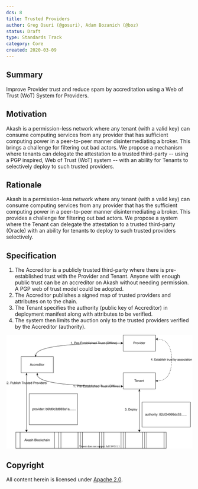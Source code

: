 ```yaml
---
dcs: 8
title: Trusted Providers
author: Greg Osuri (@gosuri), Adam Bozanich (@boz)
status: Draft
type: Standards Track
category: Core
created: 2020-03-09
---
```


## Summary

Improve Provider trust and reduce spam by accreditation using a Web of Trust (WoT) System for Providers.

## Motivation

Akash is a permission-less network where any tenant (with a valid key) can consume computing services from any provider that has sufficient computing power in a peer-to-peer manner disintermediating a broker. This brings a challenge for filtering out bad actors. We propose a mechanism where tenants can delegate the attestation to a trusted third-party -- using a PGP inspired, Web of Trust (WoT) system -- with an ability for Tenants to selectively deploy to such trusted providers.

## Rationale

Akash is a permission-less network where any tenant (with a valid key) can consume computing services from any provider that has the sufficient computing power in a peer-to-peer manner disintermediating a broker. This provides a challenge for filtering out bad actors. We propose a system where the Tenant can delegate the attestation to a trusted third-party (Oracle) with an ability for tenants to deploy to such trusted providers selectively. 

## Specification

1. The Accreditor is a publicly trusted third-party where there is pre-established trust with the Provider and Tenant. Anyone with enough public trust can be an accreditor on Akash without needing permission. A PGP web of trust model could be adopted.
2. The Accreditor publishes a signed map of trusted providers and attributes on to the chain.
3. The Tenant specifies the authority (public key of Accreditor) in deployment manifest along with attributes to be verified.
4. The system then limits the auction only to the trusted providers verified by the Accreditor (authority).

![Provider accredation](wot.svg)

## Copyright

All content herein is licensed under [Apache 2.0](https://www.apache.org/licenses/LICENSE-2.0).
